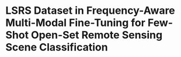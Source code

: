 # LSRS Dataset in Frequency-Aware Multi-Modal Fine-Tuning for Few-Shot Open-Set Remote Sensing Scene Classification
